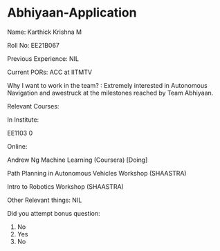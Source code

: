 # Abhiyaan-Application
Name:
Karthick Krishna M

Roll No:
EE21B067

Previous Experience:
NIL

Current PORs:
ACC at IITMTV

Why I want to work in the team? :
Extremely interested in Autonomous Navigation and awestruck at the milestones reached by Team Abhiyaan.

Relevant Courses:

In Institute:

EE1103
0

Online:

Andrew Ng Machine Learning (Coursera) [Doing]

Path Planning in Autonomous Vehicles Workshop (SHAASTRA)

Intro to Robotics Workshop (SHAASTRA)

Other Relevant things:
NIL

Did you attempt bonus question:

  1. No
  2. Yes
  3. No
